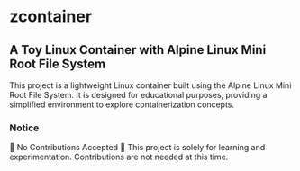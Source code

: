 # zcontainer
## A Toy Linux Container with Alpine Linux Mini Root File System
This project is a lightweight Linux container built using the Alpine Linux Mini Root File System. It is designed for educational purposes, providing a simplified environment to explore containerization concepts.

### Notice
🚨 No Contributions Accepted 🚨
This project is solely for learning and experimentation. Contributions are not needed at this time.

